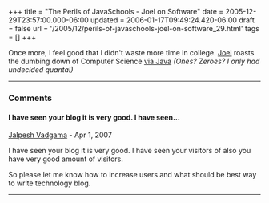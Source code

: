 +++
title = "The Perils of JavaSchools - Joel on Software"
date = 2005-12-29T23:57:00.000-06:00
updated = 2006-01-17T09:49:24.420-06:00
draft = false
url = '/2005/12/perils-of-javaschools-joel-on-software_29.html'
tags = []
+++

Once more, I feel good that I didn't waste more time in college. [Joel](http://www.joelonsoftware.com/) roasts the dumbing down of Computer Science [via Java](http://www.joelonsoftware.com/articles/ThePerilsofJavaSchools.html) _(Ones? Zeroes? I only had undecided quanta!)_

---

### Comments

#### I have seen your blog it is very good. I have seen…

[Jalpesh Vadgama](https://www.blogger.com/profile/11897824025804539164 "noreply@blogger.com") - <time datetime="2007-04-16T10:33:00.000-05:00">Apr 1, 2007</time>

I have seen your blog it is very good. I have seen your visitors of also you have very good amount of visitors.
  
So please let me know how to increase users and what should be best way to write technology blog.

---
